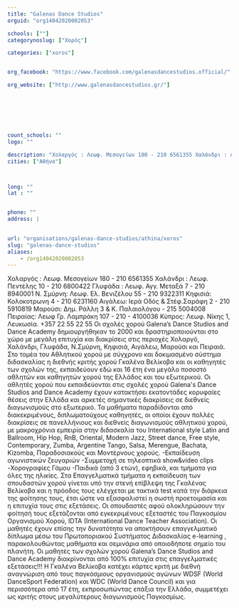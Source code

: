 ```yaml
---
title: "Galenas Dance Studios"
orguid: "org14042020002053"

schools: [""]
categorynoslug: ["Χορός"]

categories: ["xoros"]


org_facebook: "https://www.facebook.com/galenasdancestudios.official/"

org_website: ["http://www.galenasdancestudios.gr/"]







count_schools: ""
logo: ""

description: "Χολαργός : Λεωφ. Μεσογείων 180 - 210 6561355 Χαλάνδρι : Λεωφ. Πεντέλης 10 - 210 6800422 Γλυφάδα : Λεωφ. Αγγ. Μεταξά 7 - 210 8940001 N. Σμύρνη: Λεωφ. Eλ. Βενιζέλου 55 - 210 9322311 Κηφισιά: Κολοκοτρωνη 4 - 210 6231160 Αιγάλεω: Ιερά Οδός &amp; Στέφ.Σαράφη 2 - 210 5910819 Μαρούσι: Δημ. Ράλλη 3 &amp; Κ. Παλαιολόγου - 215 5004008 Πειραίας: Λεωφ Γρ. Λαμπράκη 107 - 210 - 4100036 Κύπρος: Λεωφ. Νίκης 1, Λευκωσία. +357 22 55 22 55 Οι σχολές χορού Galena’s Dance Studios and Dance Academy δημιουργήθηκαν το 2000 και δραστηριοποιούνται στο χώρο με μεγάλη επιτυχία και διακρίσεις στις περιοχές Χολαργό, Χαλάνδρι, Γλυφάδα, N.Σμύρνη, Κηφισιά, Αιγάλεω, Μαρούσι και Πειραιά. Στο τομέα του Αθλητικού χορού με σύγχρονο και δοκιμασμένο σύστημα διδασκαλίας η διεθνής κριτής χορού Γκαλένα Βελίκοβα και οι καθηγητές των σχολών της, εκπαιδεύουν εδώ και 16 έτη ένα μεγάλο ποσοστό αθλητών και καθηγητών χορού της Ελλάδος και του εξωτερικού. Οι αθλητές χορού που εκπαιδεύονται στις σχολές χορού Galena&#39;s Dance Studios and Dance Academy έχουν κατακτήσει εκατοντάδες κορυφαίες θέσεις στην Ελλάδα και αρκετές σημαντικές διακρίσεις σε διεθνείς διαγωνισμούς στο εξωτερικό. Τα μαθήματα παραδίδονται από διακεκριμένους, διπλωματούχους καθηγητές, οι οποίοι έχουν πολλές διακρίσεις σε πανελλήνιους και διεθνείς διαγωνισμούς αθλητικού χορού, με μακροχρόνια εμπειρία στην διδασκαλία του International style Latin and Ballroom, Hip Hop, RnB, Oriental, Modern Jazz, Street dance, Free style, Contemporary, Zumba, Argentine Tango, Salsa, Merengue, Bachata, Kizomba, Παραδοσιακούς και Μοντέρνους χορούς. -Εκπαίδευση αγωνιστικών ζευγαριών -Συμμετοχή σε τηλεοπτικά show&amp;video clips -Χορογραφίες Γάμου -Παιδικά (από 3 ετών), εφηβικά, και τμήματα για όλες της ηλικίες. Στα Επαγγελματικά τμήματα η εκπαίδευση των σπουδαστών χορού γίνεται υπό την στενή επίβλεψη της Γκαλένας Βελίκοβα και η πρόοδος τους ελέγχεται με τακτικά test κατά την διάρκεια της φοίτησης τους, έτσι ώστε να εξασφαλιστεί η σωστή προετοιμασία και η επιτυχία τους στις εξετάσεις. Οι σπουδαστές αφού ολοκληρώσουν την φοίτησή τους εξετάζονται από εγκεκριμένους εξεταστές του Παγκοσμίου Οργανισμού Χορού, IDTA (International Dance Teacher Association). Οι μαθητές έχουν επίσης την δυνατότητα να αποκτήσουν επαγγελματικό δίπλωμα μέσω του Πρωτοποριακού Συστήματος Διδασκαλίας e-learning , παρακολουθώντας μαθήματα και σεμινάρια από οποιοδήποτε σημείο του πλανήτη. Οι μαθητές των σχολών χορού Galena’s Dance Studios and Dance Academy διακρίνονται από 100% επιτυχία στις επαγγελματικές εξετάσεις!!! Η Γκαλένα Βελίκοβα κατέχει κάρτες κριτή με διεθνή αναγνώριση από τους παγκόσμιους οργανισμούς αγώνων WDSF (World DanceSport Federation) και WDC (World Dance Council) και για περισσότερα από 17 έτη, εκπροσωπώντας επάξια την Ελλάδα, συμμετέχει ως κριτής στους μεγαλύτερους διαγωνισμούς Παγκοσμίως."
cities: ["Αθήνα"]



long: ""
lat : ""


phone: ""
address: |
    

url: "organisations/galenas-dance-studios/athina/xoros"
slug: "galenas-dance-studios"
aliases:
    - /org14042020002053
---
```


Χολαργός : Λεωφ. Μεσογείων 180 - 210 6561355 Χαλάνδρι : Λεωφ. Πεντέλης 10 - 210 6800422 Γλυφάδα : Λεωφ. Αγγ. Μεταξά 7 - 210 8940001 N. Σμύρνη: Λεωφ. Eλ. Βενιζέλου 55 - 210 9322311 Κηφισιά: Κολοκοτρωνη 4 - 210 6231160 Αιγάλεω: Ιερά Οδός &amp; Στέφ.Σαράφη 2 - 210 5910819 Μαρούσι: Δημ. Ράλλη 3 &amp; Κ. Παλαιολόγου - 215 5004008 Πειραίας: Λεωφ Γρ. Λαμπράκη 107 - 210 - 4100036 Κύπρος: Λεωφ. Νίκης 1, Λευκωσία. +357 22 55 22 55 Οι σχολές χορού Galena’s Dance Studios and Dance Academy δημιουργήθηκαν το 2000 και δραστηριοποιούνται στο χώρο με μεγάλη επιτυχία και διακρίσεις στις περιοχές Χολαργό, Χαλάνδρι, Γλυφάδα, N.Σμύρνη, Κηφισιά, Αιγάλεω, Μαρούσι και Πειραιά. Στο τομέα του Αθλητικού χορού με σύγχρονο και δοκιμασμένο σύστημα διδασκαλίας η διεθνής κριτής χορού Γκαλένα Βελίκοβα και οι καθηγητές των σχολών της, εκπαιδεύουν εδώ και 16 έτη ένα μεγάλο ποσοστό αθλητών και καθηγητών χορού της Ελλάδος και του εξωτερικού. Οι αθλητές χορού που εκπαιδεύονται στις σχολές χορού Galena&#39;s Dance Studios and Dance Academy έχουν κατακτήσει εκατοντάδες κορυφαίες θέσεις στην Ελλάδα και αρκετές σημαντικές διακρίσεις σε διεθνείς διαγωνισμούς στο εξωτερικό. Τα μαθήματα παραδίδονται από διακεκριμένους, διπλωματούχους καθηγητές, οι οποίοι έχουν πολλές διακρίσεις σε πανελλήνιους και διεθνείς διαγωνισμούς αθλητικού χορού, με μακροχρόνια εμπειρία στην διδασκαλία του International style Latin and Ballroom, Hip Hop, RnB, Oriental, Modern Jazz, Street dance, Free style, Contemporary, Zumba, Argentine Tango, Salsa, Merengue, Bachata, Kizomba, Παραδοσιακούς και Μοντέρνους χορούς. -Εκπαίδευση αγωνιστικών ζευγαριών -Συμμετοχή σε τηλεοπτικά show&amp;video clips -Χορογραφίες Γάμου -Παιδικά (από 3 ετών), εφηβικά, και τμήματα για όλες της ηλικίες. Στα Επαγγελματικά τμήματα η εκπαίδευση των σπουδαστών χορού γίνεται υπό την στενή επίβλεψη της Γκαλένας Βελίκοβα και η πρόοδος τους ελέγχεται με τακτικά test κατά την διάρκεια της φοίτησης τους, έτσι ώστε να εξασφαλιστεί η σωστή προετοιμασία και η επιτυχία τους στις εξετάσεις. Οι σπουδαστές αφού ολοκληρώσουν την φοίτησή τους εξετάζονται από εγκεκριμένους εξεταστές του Παγκοσμίου Οργανισμού Χορού, IDTA (International Dance Teacher Association). Οι μαθητές έχουν επίσης την δυνατότητα να αποκτήσουν επαγγελματικό δίπλωμα μέσω του Πρωτοποριακού Συστήματος Διδασκαλίας e-learning , παρακολουθώντας μαθήματα και σεμινάρια από οποιοδήποτε σημείο του πλανήτη. Οι μαθητές των σχολών χορού Galena’s Dance Studios and Dance Academy διακρίνονται από 100% επιτυχία στις επαγγελματικές εξετάσεις!!! Η Γκαλένα Βελίκοβα κατέχει κάρτες κριτή με διεθνή αναγνώριση από τους παγκόσμιους οργανισμούς αγώνων WDSF (World DanceSport Federation) και WDC (World Dance Council) και για περισσότερα από 17 έτη, εκπροσωπώντας επάξια την Ελλάδα, συμμετέχει ως κριτής στους μεγαλύτερους διαγωνισμούς Παγκοσμίως.
